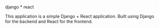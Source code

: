 django * react

This application is a simple Django + React application.
Built using Django for the backend and React for the frontend.
